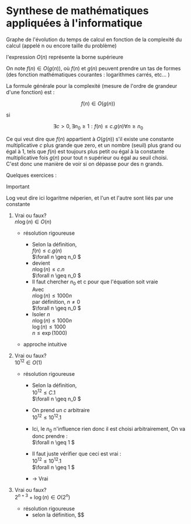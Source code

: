 # Synthese de mathématiques appliquées à l'informatique

Graphe de l'évolution du temps de calcul en fonction de la complexité du calcul (appelé n ou encore taille du problème)

l'expression $O(n)$ représente la borne supérieure

On note $f(n)\in O(g(n))$, où $f(n)$ et $g(n)$ peuvent prendre un tas de formes (des fonction mathématiques courantes : logarithmes carrés, etc... )

La formule générale pour la complexité (mesure de l'ordre de grandeur d'une fonction) est :

$$f(n) \in O(g(n))$$

si

$$\exists c > 0, \exists n_0 \geq 1 : f(n) \leq c . g(n) \forall n \geq n_0 $$

Ce qui veut dire que $f(n)$ appartient à $O(g(n))$ s'il existe une constante multiplicative $c$ plus grande que zero, et un nombre (seuil) plus grand ou égal à 1, tels que $f(n)$ est toujours plus petit ou égal à la constante multiplicative fois $g(n)$ pour tout n supérieur ou égal au seuil choisi.     
C'est donc une manière de voir si on dépasse pour des n grands.

Quelques exercices :

> [!IMPORTANT]  
> Log veut dire ici logaritme néperien, et l'un et l'autre sont liés par une constante

1) Vrai ou faux?    
$n \log(n) \in O(n)$     

    * résolution rigoureuse     
        * Selon la définition,    
    $f(n) \leq c . g(n)$    
    $\forall n \geq n_0 $       
        * devient     
    $n \log(n) \leq c . n$  
    $\forall n \geq n_0 $  
        * Il faut chercher $n_0$ et c pour que l'équation soit vraie  
    Avec    
    $n \log(n) \leq 1000 n$  
    par définition, $n \neq 0$     
    $\forall n \geq n_0 $   
        * Isoler $n$  
    $n \log(n) \leq 1000 n$     
    $\log(n) \leq 1000$   
    $n \leq \exp(1000)$    



    * approche intuitive        

2) Vrai ou faux?   
$10^{12} \in O(1)$

    * résolution rigoureuse     
        * Selon la définition,   
        $10^{12} \leq C .1$     
        $\forall n \geq n_0 $  
        * On prend un $c$ arbitraire    
        $10^{12} \leq 10^{12} .1$       

        * Ici, le $n_0$ n'influence rien donc il est choisi arbitrairement, On va donc prendre :         
        $\forall n \geq 1 $ 
        * Il faut juste vérifier que ceci est vrai :    
        $10^{12} \leq 10^{12} .1$            
        $\forall n \geq 1 $ 
        * -> Vrai

3) Vrai ou faux?   
$2^{n+3}+\log(n) \in O(2^n)$

    * résolution rigoureuse
        * selon la définition, 
        $$